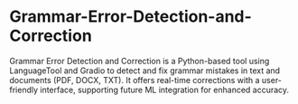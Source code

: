 # Grammar-Error-Detection-and-Correction
Grammar Error Detection and Correction is a Python-based tool using LanguageTool and Gradio to detect and fix grammar mistakes in text and documents (PDF, DOCX, TXT). It offers real-time corrections with a user-friendly interface, supporting future ML integration for enhanced accuracy.
